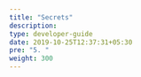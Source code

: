 ```yaml
---
title: "Secrets"
description:
type: developer-guide
date: 2019-10-25T12:37:31+05:30
pre: "5. "
weight: 300
---
```

